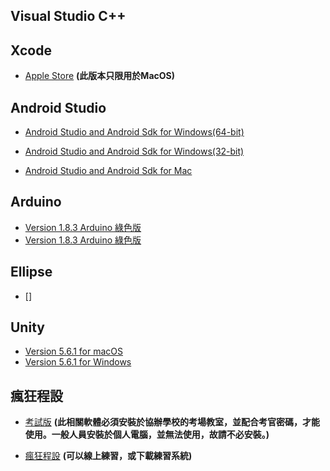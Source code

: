 ## Visual Studio C++


## Xcode

* [Apple Store](https://itunes.apple.com/tw/app/xcode/id497799835?l=zh&mt=12) **(此版本只限用於MacOS)**

## Android Studio

* [Android Studio and Android Sdk for Windows(64-bit)](https://dl.google.com/dl/android/studio/install/2.3.3.0/android-studio-bundle-162.4069837-windows.exe)

* [Android Studio and Android Sdk for Windows(32-bit)](https://dl.google.com/dl/android/studio/ide-zips/2.3.3.0/android-studio-ide-162.4069837-windows32.zip)

* [Android Studio and Android Sdk for Mac](https://dl.google.com/dl/android/studio/install/2.3.3.0/android-studio-ide-162.4069837-mac.dmg)

## Arduino

* [Version 1.8.3 Arduino 綠色版](http://140.138.147.37/SoftWare/arduino-1.8.3-windows.exe)
* [Version 1.8.3 Arduino 綠色版](http://140.138.147.37/SoftWare/arduino-1.8.3-windows.zip)

## Ellipse

* []

## Unity

* [Version 5.6.1 for macOS](https://store.unity.com/download/thank-you?thank-you=personal&os=win&nid=292)
* [Version 5.6.1 for Windows](https://store.unity.com/download/thank-you?thank-you=personal&os=osx&nid=292)

## 瘋狂程設

* [考試版](https://cpe.cse.nsysu.edu.tw/doc/setup/setup.exe) **(此相關軟體必須安裝於協辦學校的考場教室，並配合考官密碼，才能使用。一般人員安裝於個人電腦，並無法使用，故請不必安裝。)**

* [瘋狂程設](http://coding-frenzy.arping.me/sites/coding-frenzy.arping.me/CodingFrenzy@coding-frenzy.arping.me.zip) **(可以線上練習，或下載練習系統)**